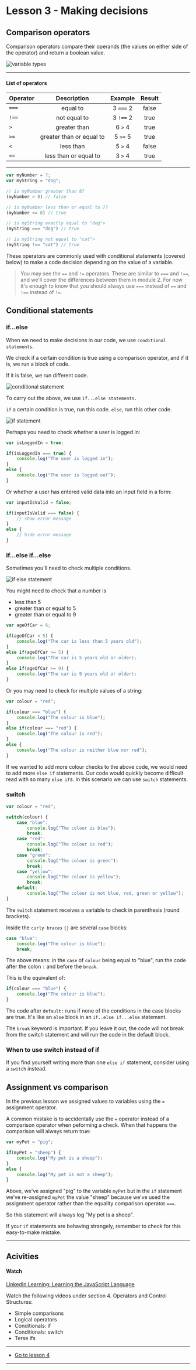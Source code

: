 # Lesson 3 - Making decisions


## Comparison operators

Comparison operators compare their operands (the values on either side of the operator) and return a boolean value.

<img src="/images/operator.png" alt="variable types" style="max-width: 316px"/>

---

#### List of operators

| Operator      | Description               | Example  | Result 
| ------------- |:----------------------:   | :-----:  |  :---:
| `===`           | equal to                  | 3 `===` 2  |  false 
| `!==`           | not equal to              | 3 `!==` 2  |  true  
| `>`             | greater than              | 6 `>` 4    |  true  
| `>=`            | greater than or equal to  | 5 `>=` 5   |  true
| `<`             | less than                 | 5 `>` 4    |  false
| `<=`            | less than or equal to     | 3 `>` 4    |  true


---

```js
var myNumber = 7;
var myString = "dog";

// is myNumber greater than 8?
(myNumber > 8) // false

// is myNumber less than or equal to 7?
(myNumber <= 8) // true

// is myString exactly equal to "dog">
(myString === "dog") // true

// is myString not equal to "cat">
(myString !== "cat") // true

```

These operators are commonly used with conditional statements (covered below) to make a code decision depending on the value of a variable.

>You may see the `==` and `!=` operators. These are similar to `===` and `!==`, and we'll cover the differences between them in module 2. For now it's enough to know that you should always use `===` instead of `==` and `!==` instead of `!=`.

## Conditional statements

### if...else

When we need to make decisions in our code, we use `conditional statements`.

We check if a certain condition is true using a comparison operator, and if it is, we run a block of code.

If it is false, we run different code.

<img src="/images/conditional-statement.png" alt="conditional statement" style="max-width: 600px"/>

To carry out the above, we use `if...else statements.`

`if` a certain condition is true, run this code.
`else`, run this other code.

<img src="/images/if-statement.png" alt="if statement" style="max-width: 450px"/>

<a id="if-else-example"></a>
Perhaps you need to check whether a user is logged in:

```js
var isLoggedIn = true;

if(isLoggedIn === true) {
    console.log("The user is logged in");
}
else {
    console.log("The user is logged out");
}
```

Or whether a user has entered valid data into an input field in a form:

```js
var inputIsValid = false;

if(inputIsValid === false) {
    // show error message
}
else {
    // hide error message
}
```

###  if...else if...else

Sometimes you'll need to check multiple conditions.

<img src="/images/if-else.png" alt="if else statement" style="max-width: 450px"/>

You might need to check that a number is
- less than 5
- greater than or equal to 5
- greater than or equal to 9

```js
var ageOfCar = 6;

if(ageOfCar < 5) {
    console.log("The car is less than 5 years old");
}
else if(ageOfCar >= 5) {
    console.log("The car is 5 years old or older);
}
else if(ageOfCar >= 9) {
    console.log("The car is 9 years old or older);
}
```

Or you may need to check for multiple values of a string:

```js
var colour = "red";

if(colour === "blue") {
    console.log("The colour is blue");
}
else if(colour === "red") {
    console.log("The colour is red");
}
else {
    console.log("The colour is neither blue nor red");
}
```

If we wanted to add more colour checks to the above code, we would need to add more `else if` statements. Our code would quickly become difficult read with so many `else if`s. In this scenario we can use `switch` statements.

### switch 

<!-- <img src="/images/switch.png" alt="switch statement" style="max-width: 450px"/> -->

```js
var colour = "red";

switch(colour) {
    case "blue":
        console.log("The colour is blue");
        break;
    case "red":
        console.log("The colour is red");
        break;
    case "green":
        console.log("The colour is green");
        break;
    case "yellow":
        console.log("The colour is yellow");
        break;
    default:
        console.log("The colour is not blue, red, green or yellow");
}

```

The `switch` statement receives a variable to check in parenthesis (round brackets). 

Inside the `curly braces` `{}` are several `case` blocks:

```js
case "blue":
    console.log("The colour is blue");
    break;
```

The above means: in the `case` of `colour` being equal to "blue", run the code after the colon `:` and before the `break`.

This is the equivalent of:

```js
if(colour === "blue") {
    console.log("The colour is blue");
}
```

The code after `default:` runs if none of the conditions in the case blocks are true. It's like an `else` block in an `if..else if...else` statement.

The `break` keyword is important. If you leave it out, the code will not break from the switch statement and will run the code in the default block.


### When to use switch instead of if

If you find yourself writing more than one `else if` statement, consider using a `switch` instead.

<a id="assignment-v-comparison"></a>
## Assignment vs comparison 

In the previous lesson we assigned values to variables using the `=` assignment operator.

A common mistake is to accidentally use the `=` operator instead of a comparison operator when peforming a check. When that happens the comparison will always return true:

```js
var myPet = "pig";

if(myPet = "sheep") {
    console.log("My pet is a sheep");
}
else {
    console.log("My pet is not a sheep");
}
```

Above, we've assigned "pig" to the variable `myPet` but in the `if` statement we've re-assigned `myPet` the value "sheep" because we've used the assignment operator rather than the equality comparison operator `===`.

So this statement will always log "My pet is a sheep". 

If your `if` statements are behaving strangely, remember to check for this easy-to-make mistake.

---

## Acivities

#### Watch

[LinkedIn Learning: Learning the JavaScript Language](https://www.linkedin.com/learning/learning-the-javascript-language-2/)

Watch the following videos under section 4. Operators and Control Structures:

- Simple comparisons
- Logical operators
- Conditionals: if
- Conditionals: switch
- Terse ifs

---
- [Go to lesson 4](4) 
---